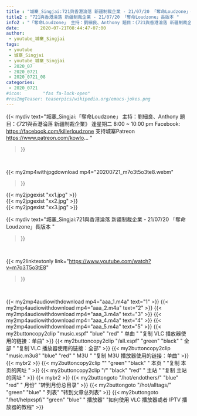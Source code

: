 ```yaml
---
title : "城寨_Singjai:721與香港淪落 新疆制裁企業 - 21/07/20 「奪命Loudzone」長版本 "
title2 : "721與香港淪落 新疆制裁企業 - 21/07/20 「奪命Loudzone」長版本 "
info2 : "「奪命Loudzone」 主持：劉細良、Anthony 題目：《721與香港淪落 新疆制裁企業》 逢星期二 8:00 ~ 10:00 pm Facebook: https://facebook.com/killerloudzone 支持城寨Patreon https://www.patreon.com/kowlo... "
date:        2020-07-21T08:44:47-07:00
author:
 - youtube_城寨_Singjai
tags:
 - youtube
 - 城寨_Singjai
 - youtube_城寨_Singjai
 - 2020_07
 - 2020_0721
 - 2020_0721_08
categories:
 - 2020_0721
#icon:        "fas fa-lock-open"
#resImgTeaser: teaserpics/wikipedia.org/emacs-jokes.png
---
```


{{< mydiv text="城寨_Singjai:「奪命Loudzone」 主持：劉細良、Anthony 題目：《721與香港淪落 新疆制裁企業》 逢星期二 8:00 ~ 10:00 pm Facebook: https://facebook.com/killerloudzone 支持城寨Patreon https://www.patreon.com/kowlo... "
>}}
<br>


{{< my2mp4withjpgdownload mp4="20200721_m7o3t5o3te8.webm"
>}}

{{< my2jpgexist "xx1.jpg" >}}<br>
{{< my2jpgexist "xx2.jpg" >}}<br>
{{< my2jpgexist "xx3.jpg" >}}<br>



{{< mydiv text="城寨_Singjai:721與香港淪落 新疆制裁企業 - 21/07/20 「奪命Loudzone」長版本 "
>}}
<br>

{{< my2linktextonly link="https://www.youtube.com/watch?v=m7o3T5o3tE8"
>}}


<br>

{{< my2mp4audiowithdownload mp4="aaa_1.m4a"    text="1" >}}
{{< my2mp4audiowithdownload mp4="aaa_2.m4a"    text="2" >}}
{{< my2mp4audiowithdownload mp4="aaa_3.m4a"    text="3" >}}
{{< my2mp4audiowithdownload mp4="aaa_4.m4a"    text="4" >}}
{{< my2mp4audiowithdownload mp4="aaa_5.m4a"    text="5" >}}
{{< my2buttoncopy2clip "music.xspf"        "blue"   "red"    " 单曲 "  "复制 VLC 播放器使用的链接：单曲" >}} {{< my2buttoncopy2clip "/all.xspf"         "green"  "black"  " 全部 "  "复制 VLC 播放器使用的链接：全部" >}} {{< my2buttoncopy2clip "music.m3u8"        "blue"   "red"    " M3U  "    "复制 M3U 播放器使用的链接：单曲" >}} {{< mybr2 >}} {{< my2buttoncopy2clip ""                  "green"  "black"  " 本页 "    "复制 本页的网址 " >}} {{< my2buttoncopy2clip "/"                 "black"  "red"    " 主站 "    "复制 主站的网址 " >}} {{< mybr2 >}} {{< my2buttongoto      "/hot/endothers/"   "blue"   "red"    " 月份"   "转到月份总目录" >}} {{< my2buttongoto      "/hot/alltags/"     "green"  "blue"   " 列表"   "转到文章总列表" >}} {{< my2buttongoto      "/hot/helpxspf/"    "green"  "blue"   " 播放器" "如何使用 VLC 播放器或者 IPTV 播放器的教程" >}} 
